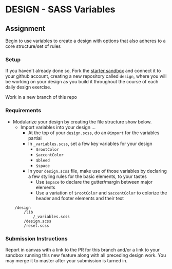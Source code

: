 # DESIGN - SASS Variables

## Assignment
Begin to use variables to create a design with options that also adheres to a core structure/set of rules

### Setup
If you haven't already done so, Fork the [starter sandbox](https://codesandbox.io/s/nrozq68z80) and connect it to your github account, creating a new repository called `design`, where you will be working on your design as you build it throughout the course of each daily design exercise.

Work in a new branch of this repo

### Requirements
* Modularize your design by creating the file structure show below.
  * Import variables into your design ... 
    * At the top of your `design.scss`, do an `@import` for the variables partial
    * In `_variables.scss`, set a few key variables for your design
      * `$rootColor`
      * `$accentColor`
      * `$bleed`
      * `$space`
    * In your `design.scss` file, make use of those variables by declaring a few styling rules for the basic elements, to your tastes
      * Use `$space` to declare the gutter/margin between major elements
      * Use a variation of `$rootColor` and `$accentColor` to colorize the header and footer elements and their text
      
```
    /design
        /lib
            /_variables.scss
        /design.scss
        /reset.scss
```

### Submission Instructions
Report in canvas with a link to the PR for this branch and/or a link to your sandbox running this new feature along with all preceding design work.  You may merge it to master after your submission is turned in.
